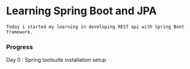 # Learning Spring Boot and JPA
```
Today i started my learning in developing REST api with Spring Boot framework.
```

### Progress <br>
Day 0 : Spring toolsuite installation setup <br>

